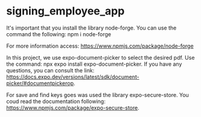 # signing_employee_app
It's important that you install the library node-forge. You can use the command the following: npm i node-forge

For more information access: https://www.npmjs.com/package/node-forge

In this project, we use expo-document-picker to select the desired pdf. Use the command: npx expo install expo-document-picker. If you have any questions, you can consult the link: https://docs.expo.dev/versions/latest/sdk/document-picker/#documentpickerop.

For save and find keys goes was used the library expo-secure-store. You coud read the documentation following: https://www.npmjs.com/package/expo-secure-store.